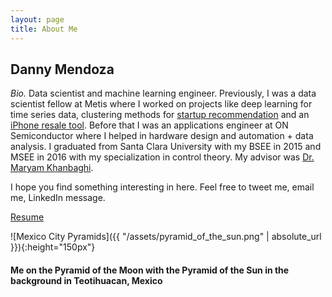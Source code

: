 ```yaml
---
layout: page
title: About Me
---
```

## Danny Mendoza

*Bio.* Data scientist and machine learning engineer. Previously, I was a data scientist fellow at Metis where I worked on projects like deep learning for time series data, clustering methods for [startup recommendation](https://jdmendoza.github.io/2019/02/07/discover-startups.html) and an [iPhone resale tool](https://jdmendoza.github.io/2018/10/14/iphone-tool.html). Before that I was an applications engineer at ON Semiconductor where I helped in hardware design and automation + data analysis. I graduated from Santa Clara University with my BSEE in 2015 and MSEE in 2016 with my specialization in control theory. My advisor was [Dr. Maryam Khanbaghi](https://www.scu.edu/engineering/faculty/khanbaghi-maryam/).

I hope you find something interesting in here. Feel free to tweet me, email me, LinkedIn message.

[Resume](https://www.dropbox.com/s/7oz68yewusvgtch/jdmendoza_resume.pdf?dl=0)

![Mexico City Pyramids]({{ "/assets/pyramid_of_the_sun.png" | absolute_url }}){:height="150px"}
#### Me on the Pyramid of the Moon with the Pyramid of the Sun in the background in Teotihuacan, Mexico

